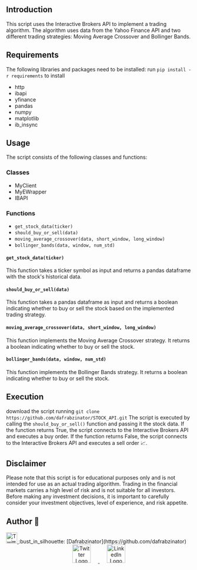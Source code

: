 
## Introduction
This script uses the Interactive Brokers API to implement a trading algorithm. The algorithm uses data from the Yahoo Finance API and two different trading strategies: Moving Average Crossover and Bollinger Bands.

## Requirements
The following libraries and packages need to be installed:
run `pip install -r requirements` to install
- http
- ibapi
- yfinance
- pandas
- numpy
- matplotlib
- ib_insync

## Usage
The script consists of the following classes and functions:

### Classes
- MyClient
- MyEWrapper
- IBAPI

### Functions
- `get_stock_data(ticker)`
- `should_buy_or_sell(data)`
- `moving_average_crossover(data, short_window, long_window)`
- `bollinger_bands(data, window, num_std)`

#### `get_stock_data(ticker)`
This function takes a ticker symbol as input and returns a pandas dataframe with the stock's historical data.

#### `should_buy_or_sell(data)`
This function takes a pandas dataframe as input and returns a boolean indicating whether to buy or sell the stock based on the implemented trading strategy.

#### `moving_average_crossover(data, short_window, long_window)`
This function implements the Moving Average Crossover strategy. It returns a boolean indicating whether to buy or sell the stock.

#### `bollinger_bands(data, window, num_std)`
This function implements the Bollinger Bands strategy. It returns a boolean indicating whether to buy or sell the stock.

## Execution
download the script running `git clone https://github.com/dafrabzinator/STOCK_API.git`
The script is executed by calling the `should_buy_or_sell()` function and passing it the stock data. If the function returns True, the script connects to the Interactive Brokers API and executes a buy order. If the function returns False, the script connects to the Interactive Brokers API and executes a sell order :chart_with_upwards_trend:.

## Disclaimer 
Please note that this script is for educational purposes only and is not intended for use as an actual trading algorithm. Trading in the financial markets carries a high level of risk and is not suitable for all investors. Before making any investment decisions, it is important to carefully consider your investment objectives, level of experience, and risk appetite.

## Author :memo:
<a href="https://twitter.com/YourTwitterHandle">
    <img src="https://cdn.jsdelivr.net/gh/devicons/devicon/icons/twitter/twitter-original.svg" alt="Twitter Logo" width="30" height="30">
</a>
:bust_in_silhouette: [Dafrabzinator](https://github.com/dafrabzinator)

<div align="center">
    <a href="https://twitter.com/YourTwitterHandle" target="_blank">
        <img src="https://cdn.jsdelivr.net/gh/devicons/devicon/icons/twitter/twitter-original.svg" alt="Twitter Logo" width="50" height="50" hspace="20">
    </a>
    <a href="https://www.linkedin.com/in/YourLinkedInProfile" target="_blank">
        <img src="https://cdn.jsdelivr.net/gh/devicons/devicon/icons/linkedin/linkedin-original.svg" alt="LinkedIn Logo" width="50" height="50" hspace="20">
    </a>
</div>

